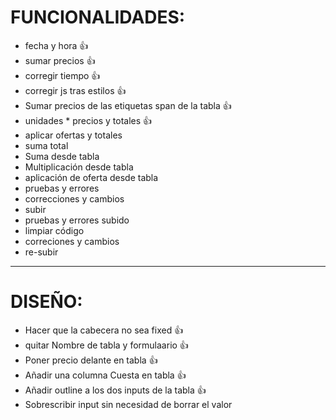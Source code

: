 # FUNCIONALIDADES:
- fecha y hora 👍
- sumar precios 👍
- corregir tiempo 👍
- corregir js tras estilos 👍
- Sumar precios de las etiquetas span de la tabla 👍
- unidades * precios y totales 👍
- aplicar ofertas y totales
- suma total
- Suma desde tabla
- Multiplicación desde tabla
- aplicación de oferta desde tabla
- pruebas y errores
- correcciones y cambios
- subir
- pruebas y errores subido
- limpiar código
- correciones y cambios
- re-subir


-----------------
# DISEÑO:
- Hacer que la cabecera no sea fixed 👍
- quitar Nombre de tabla y formulaario 👍
- Poner precio delante en tabla 👍
- Añadir una columna Cuesta en tabla 👍
- Añadir outline a los dos inputs de la tabla 👍
- Sobrescribir input sin necesidad de borrar el valor